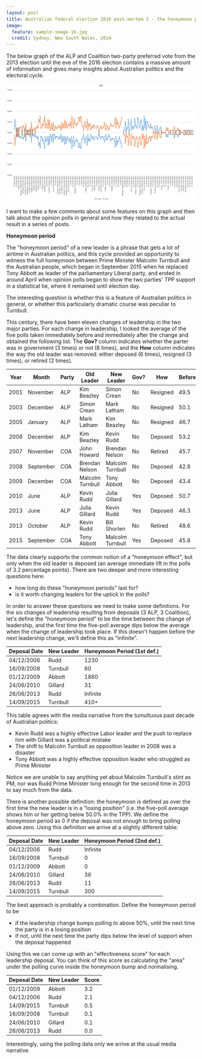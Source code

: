 ```yaml
---
layout: post
title: Australian federal election 2016 post-mortem I - the honeymoon period
image:
  feature: sample-image-16.jpg
  credit: Sydney, New South Wales, 2014
---
```


The below graph of the ALP and Coalition two-party preferred vote from the 2013 election until the eve of the 2016 election contains a massive amount of information and gives many insights about Australian politics and the electoral cycle. 

![TPP data](https://github.com/clintonboys/clintonboys.github.io/blob/master/_posts/tpp.png?raw=true)

I want to make a few comments about some features on this graph and then talk about the opinion polls in general and how they related to the actual result in a series of posts. 

**Honeymoon period**

The "honeymoon period" of a new leader is a phrase that gets a lot of airtime in Australian politics, and this cycle provided an opportunity to witness the full honeymoon between Prime Minister Malcolm Turnbull and the Australian people, which began in September 2015 when he replaced Tony Abbott as leader of the parliamentary Liberal party, and ended in around April when opinion polls began to show the two parties' TPP support in a statistical tie, where it remained until election day. 

The interesting question is whether this is a feature of Australian politics in general, or whether this particularly dramatic course was peculiar to Turnbull. 

This century, there have been eleven changes of leadership in the two major parties. For each change in leadership, I looked the average of the five polls taken immediately before and immediately after the change and obtained the following list. The **Gov?** column indicates whether the parter was in government (3 times) or not (8 times), and the **How** column indicates the way the old leader was removed: either deposed (6 times), resigned (3 times), or retired (2 times). 

| Year | Month     | Party | Old Leader       | New Leader       | Gov? | How      | Before | After | Change | 
|------|-----------|-------|------------------|------------------|------|----------|--------|-------|--------| 
| 2001 | November  | ALP   | Kim Beazley      | Simon Crean      | No   | Resigned | 49.5   | 48.3  | -1.2   | 
| 2003 | December  | ALP   | Simon Crean      | Mark Latham      | No   | Resigned | 50.1   | 50.5  | 0.4    | 
| 2005 | January   | ALP   | Mark Latham      | Kim Beazley      | No   | Resigned | 46.7   | 47.4  | 0.7    | 
| 2006 | December  | ALP   | Kim Beazley      | Kevin Rudd       | No   | Deposed  | 53.2   | 57.1  | 3.9    | 
| 2007 | November  | COA   | John Howard      | Brendan Nelson   | No   | Retired  | 45.7   | 40.5  | -5.2   | 
| 2008 | September | COA   | Brendan Nelson   | Malcolm Turnbull | No   | Deposed  | 42.8   | 44.6  | 1.8    | 
| 2009 | December  | COA   | Malcolm Turnbull | Tony Abbott      | No   | Deposed  | 43.4   | 44.2  | 0.8    | 
| 2010 | June      | ALP   | Kevin Rudd       | Julia Gillard    | Yes  | Deposed  | 50.7   | 53.5  | 2.8    | 
| 2013 | June      | ALP   | Julia Gillard    | Kevin Rudd       | Yes  | Deposed  | 46.3   | 50.6  | 4.3    | 
| 2013 | October   | ALP   | Kevin Rudd       | Bill Shorten     | No   | Retired  | 48.6   | 47    | -1.6   | 
| 2015 | September | COA   | Tony Abbott      | Malcolm Turnbull | Yes  | Deposed  | 45.8   | 51.4  | 5.6    | 

The data clearly supports the common notion of a "honeymoon effect", but only when the old leader is deposed (an average immediate lift in the polls of 3.2 percentage points). There are two deeper and more interesting questions here:

- how long do these "honeymoon periods" last for?
- is it worth changing leaders for the uptick in the polls?

In order to answer these questions we need to make some definitions. For the six changes of leadership resulting from deposals (3 ALP, 3 Coalition), let's define the "honeymoon period" to be the time between the change of leadership, and the first time the five-poll average dips below the average when the change of leadership took place. If this doesn't happen before the next leadership change, we'll define this as "infinite". 

| Deposal Date | New Leader | Honeymoon Period (1st def.)| 
|--------------|------------|----------------------------| 
| 04/12/2006   | Rudd       | 1230                       | 
| 16/09/2008   | Turnbull   | 60                         | 
| 01/12/2009   | Abbott     | 1860                       | 
| 24/06/2010   | Gillard    | 31                         | 
| 26/06/2013   | Rudd       | Infinite                   | 
| 14/09/2015   | Turnbull   | 410+                       | 

This table agrees with the media narrative from the tumultuous past decade of Australian politics: 

- Kevin Rudd was a highly effective Labor leader and the push to replace him with Gillard was a political mistake
- The shift to Malcolm Turnbull as opposition leader in 2008 was a disaster
- Tony Abbott was a highly effective opposition leader who struggled as Prime Minister

Notice we are unable to say anything yet about Malcolm Turnbull's stint as PM, nor was Rudd Prime Minister long enough for the second time in 2013 to say much from the data. 

There is another possible definition: the honeymoon is defined as over the first time the new leader is in a "losing position" (i.e. the five-poll average shows him or her getting below 50.0% in the TPP). We define the honeymoon period as 0 if the deposal was not enough to bring polling above zero. Using this definition we arrive at a slightly different table:

| Deposal Date | New Leader | Honeymoon Period (2nd def.)| 
|--------------|------------|----------------------------| 
| 04/12/2006   | Rudd       | Infinite                   | 
| 16/09/2008   | Turnbull   | 0                          | 
| 01/12/2009   | Abbott     | 0                          | 
| 24/06/2010   | Gillard    | 36                         | 
| 26/06/2013   | Rudd       | 11                         | 
| 14/09/2015   | Turnbull   | 300                        | 

The best approach is probably a combination. Define the honeymoon period to be 
- if the leadership change bumps polling to above 50%, until the next time the party is in a losing position
- if not, until the next time the party dips below the level of support when the deposal happened

Using this we can come up with an "effectiveness score" for each leadership deposal. You can think of this score as calculating the "area" under the polling curve inside the honeymoon bump and normalising. 

| Deposal Date | New Leader | Score| 
|--------------|------------|------| 
| 01/12/2009   | Abbott     | 3.2  | 
| 04/12/2006   | Rudd       | 2.1  | 
| 14/09/2015   | Turnbull   | 0.5  | 
| 16/09/2008   | Turnbull   | 0.1  | 
| 24/06/2010   | Gillard    | 0.1  | 
| 26/06/2013   | Rudd       | 0.0  | 

Interestingly, using the polling data only we arrive at the usual media narrative. 



